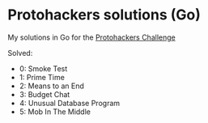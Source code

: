# Protohackers solutions (Go)

My solutions in Go for the [Protohackers Challenge](https://protohackers.com/)

Solved:
- 0: Smoke Test
- 1: Prime Time
- 2: Means to an End
- 3: Budget Chat
- 4: Unusual Database Program
- 5: Mob In The Middle